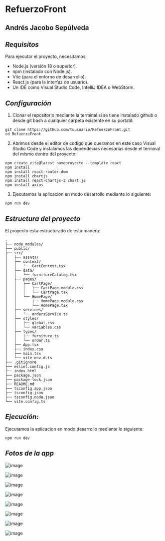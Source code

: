 # RefuerzoFront
## Andrés Jacobo Sepúlveda

## *Requisitos*
Para ejecutar el proyecto, necesitamos:

- Node.js (versión 18 o superior).
- npm (instalado con Node.js).
- Vite (para el entorno de desarrollo).
- React.js (para la interfaz de usuario).
- Un IDE como Visual Studio Code, IntelliJ IDEA o WebStorm.

## *Configuración*
1. Clonar el repositorio mediante la terminal si se tiene instalado github o desde git bash a cualquier carpeta existente en su portatil:
```text
git clone https://github.com/tuusuario/RefuerzoFront.git
cd RefuerzoFront
```
2. Abrimos desde el editor de codigo que queramos en este caso Visual Studio Code y instalamos las dependecias necesarias desde el terminal del mismo dentro del proyecto:
```text
npm create vite@latest nameproyecto --template react
npm install
npm install react-router-dom
npm install chartjs
npm install react-chartjs-2 chart.js
npm install axios
```
3. Ejecutamos la aplicacion en modo desarrollo mediante lo siguiente:
```text
npm run dev
```

## *Estructura del proyecto*
El proyecto esta estructurado de esta manera:
```text
.
├── node_modules/
├── public/
├── src/
│   ├── assets/
│   ├── context/
│   │   └── CartContext.tsx
│   ├── data/
│   │   └── furnitureCatalog.tsx
│   ├── pages/
│   │   ├── CartPage/
│   │   │   ├── CartPage.module.css
│   │   │   └── CartPage.tsx
│   │   └── HomePage/
│   │       ├── HomePage.module.css
│   │       └── HomePage.tsx
│   ├── services/
│   │   └── ordersService.ts
│   ├── styles/
│   │   ├── global.css
│   │   └── variables.css
│   ├── types/
│   │   ├── furniture.ts
│   │   └── order.ts
│   ├── App.tsx
│   ├── index.css
│   ├── main.tsx
│   └── vite-env.d.ts
├── .gitignore
├── eslint.config.js
├── index.html
├── package.json
├── package-lock.json
├── README.md
├── tsconfig.app.json
├── tsconfig.json
├── tsconfig.node.json
└── vite.config.ts
```

## *Ejecución:*
Ejecutamos la aplicacion en modo desarrollo mediante lo siguiente:
```text
npm run dev
```

## *Fotos de la app*

![image](https://github.com/user-attachments/assets/9000fde5-a218-4d1f-80f6-b017df8eaf90)

![image](https://github.com/user-attachments/assets/bf35b3b5-9637-47d3-bd39-8123c9d3e6b5)

![image](https://github.com/user-attachments/assets/67a78886-fd53-4582-85c0-d3b43b8168ac)

![image](https://github.com/user-attachments/assets/b9aaacd5-f753-4b25-a63c-435112e69a92)

![image](https://github.com/user-attachments/assets/fd3a6d95-4b1b-4501-ba04-c4cff03f5fe9)

![image](https://github.com/user-attachments/assets/078d5e85-3bfb-4c48-bbd3-23783e5bdd3c)

![image](https://github.com/user-attachments/assets/c53f3a82-436b-486f-b7da-da8d1739944c)

![image](https://github.com/user-attachments/assets/ec9fa43e-df4d-49a2-8072-688275bc3cc9)




